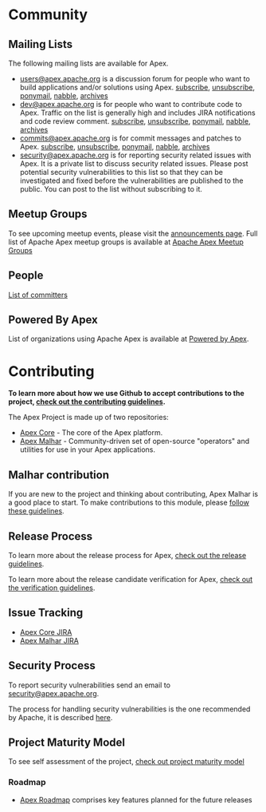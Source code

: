 # Community

## Mailing Lists

The following mailing lists are available for Apex.

- [users@apex.apache.org](http://mail-archives.apache.org/mod_mbox/apex-users/) is a discussion forum for people who want to build applications and/or solutions using Apex. [subscribe](mailto:users-subscribe@apex.apache.org?subject=send%20this%20email%20to%20subscribe), [unsubscribe](mailto:users-unsubscribe@apex.apache.org?subject=send%20this%20email%20to%20unsubscribe), [ponymail](https://lists.apache.org/list.html?users@apex.apache.org), [nabble](https://s.apache.org/apex-users), [archives](http://mail-archives.apache.org/mod_mbox/apex-users/)
- [dev@apex.apache.org](http://mail-archives.apache.org/mod_mbox/apex-dev/) is for people who want to contribute code to Apex. Traffic on the list is generally high and includes JIRA notifications and code review comment. [subscribe](mailto:dev-subscribe@apex.apache.org?subject=send%20this%20email%20to%20subscribe), [unsubscribe](mailto:dev-unsubscribe@apex.apache.org?subject=send%20this%20email%20to%20unsubscribe), [ponymail](https://lists.apache.org/list.html?dev@apex.apache.org), [nabble](https://s.apache.org/apex-dev), [archives](http://mail-archives.apache.org/mod_mbox/apex-dev/)
- [commits@apex.apache.org](http://mail-archives.apache.org/mod_mbox/apex-commits/) is for commit messages and patches to Apex. [subscribe](mailto:commits-subscribe@apex.apache.org?subject=send%20this%20email%20to%20subscribe), [unsubscribe](mailto:commits-unsubscribe@apex.apache.org?subject=send%20this%20email%20to%20unsubscribe), [ponymail](https://lists.apache.org/list.html?commits@apex.apache.org), [nabble](https://s.apache.org/apex-commits), [archives](http://mail-archives.apache.org/mod_mbox/apex-commits/)
- [security@apex.apache.org](mailto:security@apex.apache.org) is for reporting security related issues with Apex. It is a private list to discuss security related issues. Please post potential security vulnerabilities to this list so that they can be investigated and fixed before the vulnerabilities are published to the public. You can post to the list without subscribing to it.

## Meetup Groups

To see upcoming meetup events, please visit the [announcements page](/announcements.html).  Full list of Apache Apex meetup groups is available at [Apache Apex Meetup Groups](http://apache-apex.meetup.com/)

## People

[List of committers](/people.html)


## Powered By Apex

List of organizations using Apache Apex is available at [Powered by Apex](/powered-by-apex.html).



# Contributing

**To learn more about how we use Github to accept contributions to the project, [check out the contributing guidelines](/contributing.html).**

The Apex Project is made up of two repositories:

- [Apex Core](https://github.com/apache/apex-core) - The core of the Apex platform.
- [Apex Malhar](https://github.com/apache/apex-malhar) - Community-driven set of open-source "operators" and utilities for use in your Apex applications.

## Malhar contribution

If you are new to the project and thinking about contributing, Apex Malhar is a good place to start. To make contributions to this module, please [follow these guidelines](/malhar-contributing.html).

## Release Process

To learn more about the release process for Apex, [check out the release guidelines](/release.html).

To learn more about the release candidate verification for Apex, [check out the verification guidelines](/verification.html).

## Issue Tracking

- [Apex Core JIRA](https://issues.apache.org/jira/browse/APEXCORE/)
- [Apex Malhar JIRA](https://issues.apache.org/jira/browse/APEXMALHAR/)

## Security Process

To report security vulnerabilities send an email to [security@apex.apache.org](mailto:security@apex.apache.org).

The process for handling security vulnerabilities is the one recommended by Apache, it is described [here](http://www.apache.org/security/committers.html).

## Project Maturity Model

To see self assessment of the project, [check out project maturity model](/maturity.html)

### Roadmap

- [Apex Roadmap](roadmap.html) comprises key features planned for the future releases

